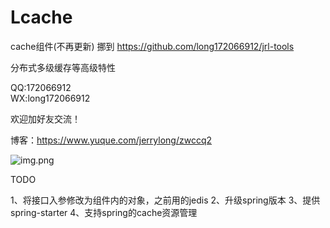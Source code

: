 # Lcache

cache组件(不再更新)
挪到 https://github.com/long172066912/jrl-tools

分布式多级缓存等高级特性 

QQ:172066912  
WX:long172066912


欢迎加好友交流！

博客：https://www.yuque.com/jerrylong/zwccq2

![img.png](img.png)

TODO

1、将接口入参修改为组件内的对象，之前用的jedis
2、升级spring版本
3、提供spring-starter
4、支持spring的cache资源管理
